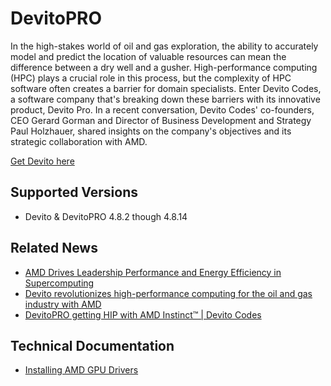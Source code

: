 # DevitoPRO

In the high-stakes world of oil and gas exploration, the ability to accurately model and predict the location of valuable resources can mean the difference between a dry well and a gusher. High-performance computing (HPC) plays a crucial role in this process, but the complexity of HPC software often creates a barrier for domain specialists. Enter Devito Codes, a software company that's breaking down these barriers with its innovative product, Devito Pro. In a recent conversation, Devito Codes' co-founders, CEO Gerard Gorman and Director of Business Development and Strategy Paul Holzhauer, shared insights on the company's objectives and its strategic collaboration with AMD.

[Get Devito here]()

## Supported Versions

- Devito & DevitoPRO 4.8.2 though 4.8.14

## Related News

- [AMD Drives Leadership Performance and Energy Efficiency in Supercomputing](https://www.amd.com/en/newsroom/press-releases/2022-11-15-amd-drives-leadership-performance-and-energy-effic.html)
- [Devito revolutionizes high-performance computing for the oil and gas industry with AMD](https://community.amd.com/t5/instinct-accelerators/devito-revolutionizes-high-performance-computing-for-the-oil-and/ba-p/625392)
- [DevitoPRO getting HIP with AMD Instinct™ | Devito Codes](https://www.devitocodes.com/instinct)

## Technical Documentation
- [Installing AMD GPU Drivers](https://www.amd.com/en/support/download/drivers.html)

